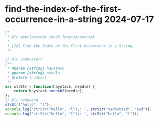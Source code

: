 # find-the-index-of-the-first-occurrence-in-a-string 2024-07-17


```javascript
/*
 * @lc app=leetcode id=28 lang=javascript
 *
 * [28] Find the Index of the First Occurrence in a String
 */

// @lc code=start
/**
 * @param {string} haystack
 * @param {string} needle
 * @return {number}
 */
var strStr = function(haystack, needle) {
    return haystack.indexOf(needle);
};
// @lc code=end
strStr("hello", "l");
console.log('strStr("hello", "l");: ', strStr("sadbutsad", "sad"));
console.log('strStr("hello", "l");: ', strStr("hello", "l"));
```